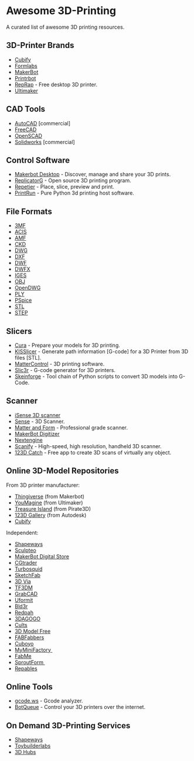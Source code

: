 # Awesome 3D-Printing

A curated list of awesome 3D printing resources.


## 3D-Printer Brands

- [Cubify](http://cubify.com)
- [Formlabs](http://formlabs.com)
- [MakerBot](http://makerbot.com)
- [Printrbot](http://printrbot.com)
- [RepRap](http://reprap.org) - Free desktop 3D printer.
- [Ultimaker](https://ultimaker.com)


## CAD Tools

- [AutoCAD](http://autodesk.com/products/autocad/overview) [commercial]
- [FreeCAD](http://freecadweb.org)
- [OpenSCAD](http://openscad.org)
- [Solidworks](http://solidworks.com) [commercial]


## Control Software

- [Makerbot Desktop](http://www.makerbot.com/desktop) - Discover, manage and share your 3D prints.
- [ReplicatorG](http://replicat.org) - Open source 3D printing program.
- [Repetier](http://repetier.com) - Place, slice, preview and print.
- [PrintRun](https://github.com/kliment/Printrun) - Pure Python 3d printing host software.


## File Formats

- [3MF](https://en.wikipedia.org/wiki/3D_Manufacturing_Format)
- [ACIS](https://en.wikipedia.org/wiki/ACIS#File_format)
- [AMF](https://en.wikipedia.org/wiki/Additive_Manufacturing_File_Format)
- [CKD](https://en.wikipedia.org/wiki/KeyCreator)
- [DWG](https://en.wikipedia.org/wiki/.dwg)
- [DXF](https://en.wikipedia.org/wiki/AutoCAD_DXF)
- [DWF](https://en.wikipedia.org/wiki/Design_Web_Format)
- [DWFX](https://en.wikipedia.org/wiki/Open_Packaging_Conventions)
- [IGES](https://en.wikipedia.org/wiki/IGES)
- [OBJ](https://en.wikipedia.org/wiki/Wavefront_.obj_file)
- [OpenDWG](https://en.wikipedia.org/wiki/Open_Design_Alliance)
- [PLY](https://en.wikipedia.org/wiki/PLY_(file_format))
- [PSpice](https://en.wikipedia.org/wiki/PSpice_circuit_file)
- [STL](https://en.wikipedia.org/wiki/STL_(file_format))
- [STEP](https://en.wikipedia.org/wiki/ISO_10303)


## Slicers

- [Cura](https://ultimaker.com/en/products/cura-software) - Prepare your models for 3D printing.
- [KISSlicer](http://kisslicer.com) - Generate path information [G-code] for a 3D Printer from 3D files [STL].
- [MatterControl](http://mattercontrol.com) - 3D printing software.
- [Slic3r](http://slic3r.org) - G-code generator for 3D printers.
- [Skeinforge](http://fabmetheus.crsndoo.com/wiki/index.php/Skeinforge) - Tool chain of Python scripts to convert 3D models into G-Code.


## Scanner

- [iSense 3D scanner](http://cubify.com/products/isense)
- [Sense](http://cubify.com/products/sense) - 3D Scanner.
- [Matter and Form](https://matterandform.net/scanner) - Professional grade scanner.
- [MakerBot Digitizer](http://makerbot.com/makerware-for-digitizer)
- [Nextengine](http://nextengine.com)
- [Scanify](https://www.fuel-3d.com/scanify) -  High-speed, high resolution, handheld 3D scanner.
- [123D Catch](http://www.123dapp.com/catch) - Free app to create 3D scans of virtually any object.


## Online 3D-Model Repositories

From 3D printer manufacturer:

- [Thingiverse](https://thingiverse.com) (from Makerbot)
- [YouMagine](https://youmagine.com) (from Ultimaker)
- [Treasure Island](http://treasure.is) (from Pirate3D)
- [123D Gallery](http://123dapp.com/Gallery) (from Autodesk)
- [Cubify](http://cubify.com)

Independent:

- [Shapeways](https://shapeways.com)
- [Sculpteo](http://sculpteo.com)
- [MakerBot Digital Store](http://makerbot.com/digital-store)
- [CGtrader](http://cgtrader.com)
- [Turbosquid](http://turbosquid.com)
- [SketchFab](https://sketchfab.com)
- [3D Via](http://3dvia.com)
- [TF3DM](http://tf3dm.com)
- [GrabCAD](http://grabcad.com)
- [Uformit](http://uformit.com)
- [Bld3r](http://bld3r.com)
- [Redpah](https://redpah.com)
- [3DAGOGO](https://3dagogo.com)
- [Cults](http://en.cults3d.com)
- [3D Model Free](http://3dmodelfree.com)
- [FABFabbers](http://fabfabbers.com)
- [Cuboyo](http://cuboyo.com)
- [MyMiniFactory ](http://myminifactory.com)
- [FabMe](http://fabme.it/)
- [SproutForm ](http://sproutform.com)
- [Repables](http://repables.com)


## Online Tools

- [gcode.ws](http://gcode.ws) - Gcode analyzer.
- [BotQueue](https://github.com/Hoektronics/BotQueue) - Control your 3D printers over the internet.


## On Demand 3D-Printing Services

- [Shapeways](https://shapeways.com)
- [Toybuilderlabs](http://toybuilderlabs.com)
- [3D Hubs](https://www.3dhubs.com)

